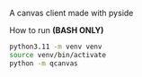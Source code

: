 A canvas client made with pyside

How to run **(BASH ONLY)**

```bash
python3.11 -m venv venv
source venv/bin/activate
python -m qcanvas
```